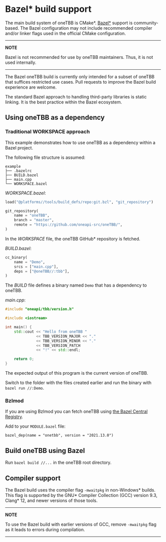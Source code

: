 # Bazel* build support

The main build system of oneTBB is CMake*.
[Bazel*](https://bazel.build/) support is community-based.
The Bazel configuration may not include recommended compiler and/or linker flags used in the official CMake configuration.

---
**NOTE**

Bazel is not recommended for use by oneTBB maintainers. Thus, it is not used internally. 

---


The Bazel oneTBB build is currently only intended for a subset of oneTBB that suffices restricted use cases.
Pull requests to improve the Bazel build experience are welcome.

The standard Bazel approach to handling third-party libraries is static linking. It is the best practice within the Bazel ecosystem.

## Using oneTBB as a dependency

### Traditional WORKSPACE approach

This example demonstrates how to use oneTBB as a dependency within a Bazel project.

The following file structure is assumed:

```
example
├── .bazelrc
├── BUILD.bazel
├── main.cpp
└── WORKSPACE.bazel
```

_WORKSPACE.bazel_:
```python
load("@platforms//tools/build_defs/repo:git.bzl", "git_repository")

git_repository(
    name = "oneTBB",
    branch = "master",
    remote = "https://github.com/oneapi-src/oneTBB/",
)
```

In the *WORKSPACE* file, the oneTBB GitHub* repository is fetched. 

_BUILD.bazel_:

```python
cc_binary(
    name = "Demo",
    srcs = ["main.cpp"],
    deps = ["@oneTBB//:tbb"],
)
```

The *BUILD* file defines a binary named `Demo` that has a dependency to oneTBB.

_main.cpp_:

```c++
#include "oneapi/tbb/version.h"

#include <iostream>

int main() {
    std::cout << "Hello from oneTBB "
              << TBB_VERSION_MAJOR << "."
              << TBB_VERSION_MINOR << "."
              << TBB_VERSION_PATCH
              << "!" << std::endl;

    return 0;
}
```

The expected output of this program is the current version of oneTBB.

Switch to the folder with the files created earlier and run the binary with `bazel run //:Demo`.

### Bzlmod

If you are using Bzlmod you can fetch oneTBB using [the Bazel Central Registry](https://registry.bazel.build/).

Add to your `MODULE.bazel` file:

```bazel
bazel_dep(name = "onetbb", version = "2021.13.0")
```

## Build oneTBB using Bazel

Run ```bazel build //...``` in the oneTBB root directory.

## Compiler support

The Bazel build uses the compiler flag `-mwaitpkg` in non-Windows* builds.
This flag is supported by the GNU* Compiler Collection (GCC) version 9.3, Clang* 12, and newer versions of those tools.


---
**NOTE**

To use the Bazel build with earlier versions of GCC, remove `-mwaitpkg` flag as it leads to errors during compilation.

---
